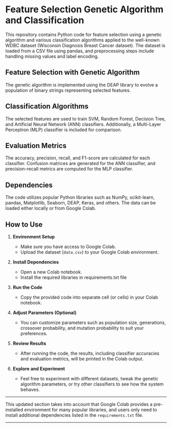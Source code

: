 # Feature Selection Genetic Algorithm and Classification


This repository contains Python code for feature selection using a genetic algorithm and various classification algorithms applied to the well-known WDBC dataset (Wisconsin Diagnosis Breast Cancer dataset). The dataset is loaded from a CSV file using pandas, and preprocessing steps include handling missing values and label encoding.

## Feature Selection with Genetic Algorithm

The genetic algorithm is implemented using the DEAP library to evolve a population of binary strings representing selected features. 

## Classification Algorithms

The selected features are used to train SVM, Random Forest, Decision Tree, and Artificial Neural Network (ANN) classifiers. Additionally, a Multi-Layer Perceptron (MLP) classifier is included for comparison.

## Evaluation Metrics

The accuracy, precision, recall, and F1-score are calculated for each classifier. Confusion matrices are generated for the ANN classifier, and precision-recall metrics are computed for the MLP classifier.

## Dependencies

The code utilizes popular Python libraries such as NumPy, scikit-learn, pandas, Matplotlib, Seaborn, DEAP, Keras, and others. The data can be loaded either locally or from Google Colab.

## How to Use

1. **Environment Setup**
   - Make sure you have access to Google Colab.
   - Upload the dataset (`data.csv`) to your Google Colab environment.

2. **Install Dependencies**
   - Open a new Colab notebook.
   - Install the required libraries in requirements.txt file

3. **Run the Code**
   - Copy the provided code into separate cell (or cells) in your Colab notebook.

4. **Adjust Parameters (Optional)**
   - You can customize parameters such as population size, generations, crossover probability, and mutation probability to suit your preferences.

5. **Review Results**
   - After running the code, the results, including classifier accuracies and evaluation metrics, will be printed in the Colab output.

6. **Explore and Experiment**
   - Feel free to experiment with different datasets, tweak the genetic algorithm parameters, or try other classifiers to see how the system behaves.

---

This updated section takes into account that Google Colab provides a pre-installed environment for many popular libraries, and users only need to install additional dependencies listed in the `requirements.txt` file.

---

